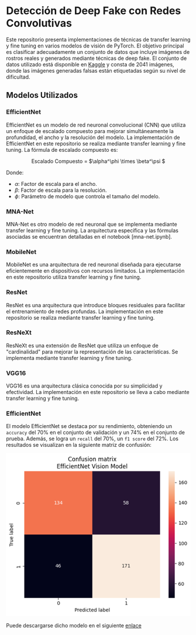 # Detección de Deep Fake con Redes Convolutivas

Este repositorio presenta implementaciones de técnicas de transfer learning y fine tuning en varios modelos de visión de PyTorch. El objetivo principal es clasificar adecuadamente un conjunto de datos que incluye imágenes de rostros reales y generados mediante técnicas de deep fake. El conjunto de datos utilizado está disponible en [Kaggle](https://www.kaggle.com/datasets/ciplab/real-and-fake-face-detection/data) y consta de 2041 imágenes, donde las imágenes generadas falsas están etiquetadas según su nivel de dificultad.

## Modelos Utilizados

### EfficientNet

EfficientNet es un modelo de red neuronal convolucional (CNN) que utiliza un enfoque de escalado compuesto para mejorar simultáneamente la profundidad, el ancho y la resolución del modelo. La implementación de EfficientNet en este repositorio se realiza mediante transfer learning y fine tuning. La fórmula de escalado compuesto es:

<p align="center">Escalado Compuesto = $\alpha^\phi \times \beta^\psi $</p>

Donde:
- $\alpha$: Factor de escala para el ancho.
- $\beta$: Factor de escala para la resolución.
- $\phi$: Parámetro de modelo que controla el tamaño del modelo.

### MNA-Net

MNA-Net es otro modelo de red neuronal que se implementa mediante transfer learning y fine tuning. La arquitectura específica y las fórmulas asociadas se encuentran detalladas en el notebook [mna-net.ipynb].

### MobileNet

MobileNet es una arquitectura de red neuronal diseñada para ejecutarse eficientemente en dispositivos con recursos limitados. La implementación en este repositorio utiliza transfer learning y fine tuning.

### ResNet

ResNet es una arquitectura que introduce bloques residuales para facilitar el entrenamiento de redes profundas. La implementación en este repositorio se realiza mediante transfer learning y fine tuning.

### ResNeXt

ResNeXt es una extensión de ResNet que utiliza un enfoque de "cardinalidad" para mejorar la representación de las características. Se implementa mediante transfer learning y fine tuning.

### VGG16

VGG16 es una arquitectura clásica conocida por su simplicidad y efectividad. La implementación en este repositorio se lleva a cabo mediante transfer learning y fine tuning.

### EfficientNet

El modelo EfficientNet se destaca por su rendimiento, obteniendo un `accuracy` del 70% en el conjunto de validación y un 74% en el conjunto de prueba. Además, se logra un `recall` del 70%, un `f1 score` del 72%. Los resultados se visualizan en la siguiente matriz de confusión:

<p align="center"><img src="images/cm_eff_1.png"/></p>

Puede descargarse dicho modelo en el siguiente [enlace](models/efficientnet_ft.pth)
